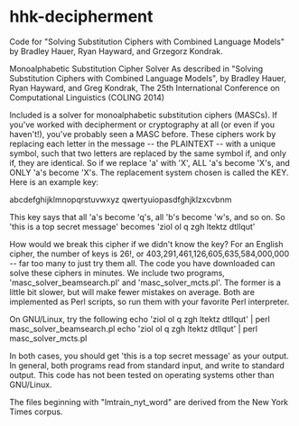 # hhk-decipherment
Code for "Solving Substitution Ciphers with Combined Language Models" by Bradley Hauer, Ryan Hayward, and Grzegorz Kondrak.

Monoalphabetic Substitution Cipher Solver
As described in "Solving Substitution Ciphers with Combined Language Models",
by Bradley Hauer, Ryan Hayward, and Greg Kondrak,
The 25th International Conference on Computational Linguistics (COLING 2014)

Included is a solver for monoalphabetic substitution ciphers (MASCs). If
you've worked with decipherment or cryptography at all (or even if you 
haven't!), you've probably seen a MASC before. These ciphers work by
replacing each letter in the message -- the PLAINTEXT -- with a unique
symbol, such that two letters are replaced by the same symbol if, and
only if, they are identical. So if we replace 'a' with 'X', ALL 'a's become
'X's, and ONLY 'a's become 'X's. The replacement system chosen is called the
KEY. Here is an example key:

abcdefghijklmnopqrstuvwxyz
qwertyuiopasdfghjklzxcvbnm

This key says that all 'a's become 'q's, all 'b's become 'w's, and so on. So
'this is a top secret message'
becomes
'ziol ol q zgh ltektz dtllqut'

How would we break this cipher if we didn't know the key? For an English 
cipher, the number of keys is 26!, or 403,291,461,126,605,635,584,000,000
-- far too many to just try them all. The code you have downloaded can solve
these ciphers in minutes. We include two programs, 'masc_solver_beamsearch.pl'
and 'masc_solver_mcts.pl'. The former is a little bit slower, but will make 
fewer mistakes on average. Both are implemented as Perl scripts, so run them
with your favorite Perl interpreter.

On GNU/Linux, try the following
echo 'ziol ol q zgh ltektz dtllqut' | perl masc_solver_beamsearch.pl
echo 'ziol ol q zgh ltektz dtllqut' | perl masc_solver_mcts.pl

In both cases, you should get 'this is a top secret message' as your output.
In general, both programs read from standard input, and write to standard
output. This code has not been tested on operating systems other than
GNU/Linux.

The files beginning with "lmtrain_nyt_word" are derived from the New York
Times corpus.
